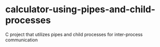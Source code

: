 # calculator-using-pipes-and-child-processes
C project that utilizes pipes and child processes for inter-process communication
